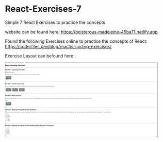 # React-Exercises-7
Simple 7 React Exercises to practice the concepts

website can be found here: https://boisterous-madeleine-45ba71.netlify.app

Found the following Exercises online to practice the concepts of React: https://coderfiles.dev/blog/reactjs-coding-exercises/

Exercise Layout can befound here: 

![pillars](images/layout.jpg)
